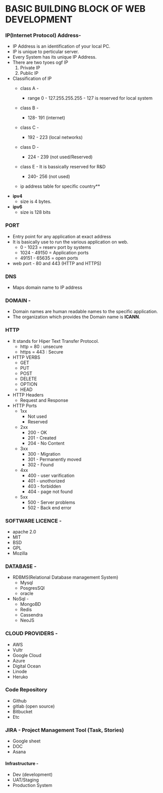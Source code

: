 
# **BASIC BUILDING BLOCK OF WEB DEVELOPMENT**


### IP(Internet Protocol) Address-
- IP Address is an identification of your local PC.
- IP is unique to perticular server.
- Every System has its unique IP Address.
- There are two tyoes ogf IP
    1. Private IP
    2. Public IP
- Classification of IP  
	- class A -
		- range 0 - 127.255.255.255 - 127 is reserved for local system
	- class B -
		- 128- 191 (internet)
	- class C -
		- 192 - 223 (local networks)
	- class D -
		- 224 - 239 (not used/Reserved)
	- class E - It is bassically reserved for R&D
		- 240- 256 (not used)

    - ip address table for specific country**	
- **ipv4**
     - size is 4 bytes.
- **ipv6**
    - size is 128 bits

### PORT
- Entry point for any application at exact address
- It is basically use to run the various application on web.
    - 0 - 1023 = reserv port by systems
    - 1024 - 49150 = Application ports
    - 49151 - 65635 = open ports
- web port - 80 and 443 (HTTP and HTTPS)

### DNS
-  Maps domain name to IP address

### DOMAIN -
- Domain names are human readable names to the specific application.
- The organization which provides the Domain name is **ICANN**.

### HTTP
- It stands for Hiper Text Transfer Protocol.
    - http = 80 : unsecure
    - https = 443   : Secure
- HTTP VERBS
    - GET
    - PUT
    - POST
    - DELETE
    - OPTION
    - HEAD
- HTTP Headers
    - Request and Response
- HTTP Ports
	- 1xx
	    - Not used
	    - Reserved
	- 2xx
	    - 200 - OK
	    - 201 - Created
	    - 204 - No Content
	- 3xx 
	    - 300 - Migration 
	    - 301 - Permanently moved
	    - 302 - Found
	- 4xx 
	    - 400 - user varification
	    - 401 - unothorized
	    - 403 - forbidden
	    - 404 - page not found
	- 5xx 
	    - 500 - Server problems 
	    - 502 - Back end error

### SOFTWARE LICENCE -
- apache 2.0
- MIT
- BSD
- GPL
- Mozilla

### DATABASE -
- RDBMS(Relational Database management System)
	- Mysql
	- PosgresSQl
	- oracle
- NoSql -
	- MongoBD
	- Redis
	- Cassendra
	- NeoJS

### CLOUD PROVIDERS -
- AWS
- Vultr
- Google Cloud
- Azure
- Digital Ocean
- Linode
- Heruko

### Code Repository
- Github
- gitlab (open source)
- Bitbucket
- Etc

### JIRA - Project Management Tool (Task, Stories)
- Google sheet
- DOC
- Asana


#### Infrastructure -
- Dev (development)
- UAT/Staging
- Production System
